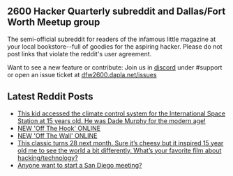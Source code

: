 ## 2600 Hacker Quarterly subreddit and Dallas/Fort Worth Meetup group
The semi-official subreddit for readers of the infamous little magazine at your local bookstore--full of goodies for the aspiring hacker. Please do not post links that violate the reddit's user agreement.

Want to see a new feature or contribute: 
Join us in [discord](https://dfw2600.dapla.net/chat) under #support or open an issue ticket at [dfw2600.dapla.net/issues](https://dfw2600.dapla.net/issues)

## Latest Reddit Posts
<!-- BLOG-POST-LIST:START -->
- [This kid accessed the climate control system for the International Space Station at 15 years old. He was Dade Murphy for the modern age!](https://www.reddit.com/r/2600/comments/1687cdi/this_kid_accessed_the_climate_control_system_for/)
- [NEW 'Off The Hook' ONLINE](https://2600.com/hook/30-08-2023)
- [NEW 'Off The Wall' ONLINE](https://2600.com/wall/29-08-2023)
- [This classic turns 28 next month. Sure it’s cheesy but it inspired 15 year old me to see the world a bit differently. What’s your favorite film about hacking/technology?](https://www.reddit.com/r/2600/comments/161zv44/this_classic_turns_28_next_month_sure_its_cheesy/)
- [Anyone want to start a San Diego meeting?](https://www.reddit.com/r/2600/comments/15zske0/anyone_want_to_start_a_san_diego_meeting/)
<!-- BLOG-POST-LIST:END -->
